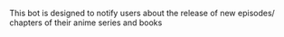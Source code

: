 This bot is designed to notify users about the release of new episodes/ chapters of their anime series and books
